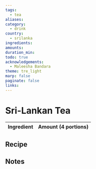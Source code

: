 ```yaml
---
tags:
  - tea
aliases: 
category:
  - drink
country:
  - srilanka
ingredients: 
amounts: 
duration_min: 
todo: true
acknowledgements:
  - Maleesha Bandara
theme: tre_light
marp: false
paginate: false
links:
---
```



# Sri-Lankan Tea


|Ingredient|Amount (4 portions)|
| :- | :- |

## Recipe

## Notes
